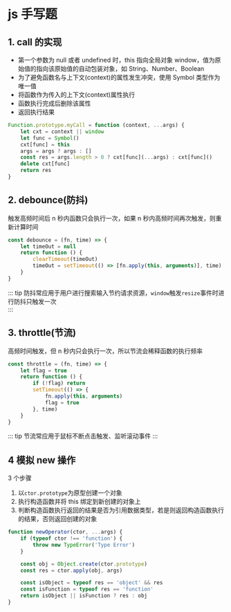 # js 手写题

## 1. call 的实现

- 第一个参数为 null 或者 undefined 时，this 指向全局对象 window，值为原始值的指向该原始值的自动包装对象，如 String、Number、Boolean
- 为了避免函数名与上下文(context)的属性发生冲突，使用 Symbol 类型作为唯一值
- 将函数作为传入的上下文(context)属性执行
- 函数执行完成后删除该属性
- 返回执行结果

```javascript
Function.prototype.myCall = function (context, ...args) {
	let cxt = context || window
	let func = Symbol()
	cxt[func] = this
	args = args ? args : []
	const res = args.length > 0 ? cxt[func](...args) : cxt[func]()
	delete cxt[func]
	return res
}
```

## 2. debounce(防抖)

触发高频时间后 n 秒内函数只会执行一次，如果 n 秒内高频时间再次触发，则重新计算时间

```javascript
const debounce = (fn, time) => {
	let timeOut = null
	return function () {
		clearTimeout(timeOut)
		timeOut = setTimeout(() => [fn.apply(this, arguments)], time)
	}
}
```

::: tip
防抖常应用于用户进行搜索输入节约请求资源，`window`触发`resize`事件时进行防抖只触发一次  
:::

## 3. throttle(节流)

高频时间触发，但 n 秒内只会执行一次，所以节流会稀释函数的执行频率

```javascript
const throttle = (fn, time) => {
	let flag = true
	return function () {
		if (!flag) return
		setTimeout(() => {
			fn.apply(this, arguments)
			flag = true
		}, time)
	}
}
```

::: tip
节流常应用于鼠标不断点击触发、监听滚动事件
:::

## 4 模拟 new 操作

3 个步骤

1. 以`ctor.prototype`为原型创建一个对象
2. 执行构造函数并将 this 绑定到新创建的对象上
3. 判断构造函数执行返回的结果是否为引用数据类型，若是则返回构造函数执行的结果，否则返回创建的对象

```javascript
function newOperator(ctor, ...args) {
	if (typeof ctor !== 'function') {
		throw new TypeError('Type Error')
	}

	const obj = Object.create(ctor.prototype)
	const res = ctor.apply(obj, args)

	const isObject = typeof res == 'object' && res
	const isFunction = typeof res == 'function'
	return isObject || isFunction ? res : obj
}
```

